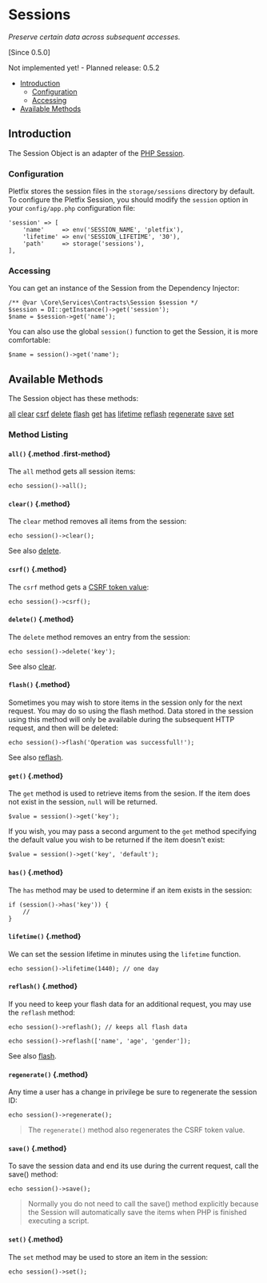 # Sessions

_Preserve certain data across subsequent accesses._

[Since 0.5.0]

<i class="fa fa-wrench fa-2x" aria-hidden="true"></i> Not implemented yet! - Planned release: 0.5.2

- [Introduction](#introduction)
    - [Configuration](#configuration)
    - [Accessing](#accessing)
- [Available Methods](#available-methods)

<a name="introduction"></a>
## Introduction

The Session Object is an adapter of the [PHP Session](http://php.net/manual/en/session.examples.basic.php).

<a name="configuration"></a>
### Configuration

Pletfix stores the session files in the `storage/sessions` directory by default. 
To configure the Pletfix Session, you should modify the `session` option in your `config/app.php` configuration file: 

    'session' => [
        'name'     => env('SESSION_NAME', 'pletfix'),
        'lifetime' => env('SESSION_LIFETIME', '30'),
        'path'     => storage('sessions'),
    ],
    
    
<a name="accessing"></a>
### Accessing

You can get an instance of the Session from the Dependency Injector:

    /** @var \Core\Services\Contracts\Session $session */
    $session = DI::getInstance()->get('session');
    $name = $session->get('name');
    
You can also use the global `session()` function to get the Session, it is more comfortable:
       
    $name = session()->get('name');

    
<a name="available-methods"></a>
## Available Methods

The Session object has these methods:

<div class="method-list" markdown="1">

[all](#method-all)
[clear](#method-clear)
[csrf](#method-csrf)
[delete](#method-delete)
[flash](#method-flash)
[get](#method-get)
[has](#method-has)
[lifetime](#method-lifetime)
[reflash](#method-reflash)
[regenerate](#method-regenerate)
[save](#method-save)
[set](#method-set)

</div>


<a name="method-listing"></a>
### Method Listing

<a name="method-all"></a>
#### `all()` {.method .first-method}

The `all` method gets all session items:

    echo session()->all();


<a name="method-clear"></a>
#### `clear()` {.method}

The `clear` method removes all items from the session:

    echo session()->clear();

See also [delete](#method-delete).


<a name="method-csrf"></a>
#### `csrf()` {.method}	

The `csrf` method gets a [CSRF token value](https://en.wikipedia.org/wiki/Cross-site_request_forgery):

    echo session()->csrf();
    
    
<a name="method-delete"></a>
#### `delete()` {.method}	

The `delete` method removes an entry from the session:

    echo session()->delete('key');
    
See also [clear](#method-clear).
    
    
<a name="method-flash"></a>
#### `flash()` {.method}	

Sometimes you may wish to store items in the session only for the next request. You may do so using the flash method. 
Data stored in the session using this method will only be available during the subsequent HTTP request, and then will 
be deleted:

    echo session()->flash('Operation was successfull!');
    
See also [reflash](#method-reflash).
    
    
<a name="method-get"></a>
#### `get()` {.method}	

The `get` method is used to retrieve items from the sesion. If the item does not exist in the session, `null` will be 
returned. 

    $value = session()->get('key');

If you wish, you may pass a second argument to the `get` method specifying the default value you wish to be returned if 
the item doesn't exist:

    $value = session()->get('key', 'default');
    
    
<a name="method-has"></a>
#### `has()` {.method}	

The `has` method may be used to determine if an item exists in the session:

    if (session()->has('key')) {
        //
    }
    
    
<a name="method-lifetime"></a>
#### `lifetime()` {.method}	

We can set the session lifetime in minutes using the `lifetime` function. 

    echo session()->lifetime(1440); // one day
    
    
<a name="method-reflash"></a>
#### `reflash()` {.method}	

If you need to keep your flash data for an additional request, you may use the `reflash` method:

    echo session()->reflash(); // keeps all flash data
    
    echo session()->reflash(['name', 'age', 'gender']);
    
See also [flash](#method-flash).
    
    
<a name="method-regenerate"></a>
#### `regenerate()` {.method}	

Any time a user has a change in privilege be sure to regenerate the session ID:

    echo session()->regenerate();
    
> The `regenerate()` method also regenerates the CSRF token value.
    
    
<a name="method-save"></a>
#### `save()` {.method}	

To save the session data and end its use during the current request, call the save() method:

    echo session()->save();
    
> Normally you do not need to call the save() method explicitly because the Session will automatically save the items 
when PHP is finished executing a script.

    
<a name="method-set"></a>
#### `set()` {.method}	

The `set` method may be used to store an item in the session: 

    echo session()->set();
        
   